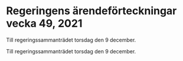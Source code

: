 # Regeringens ärendeförteckningar vecka 49, 2021

Till regeringssammanträdet torsdag den 9 december.

Till regeringssammanträdet torsdag den 9 december.
